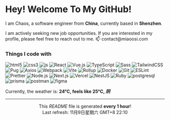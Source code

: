 <h1>Hey! Welcome To My GitHub!</h1>

<p>I am Chaos, a software engineer from <b>China</b>, currently based in <b>Shenzhen</b>.</p>
<p>I am actively seeking new job opportunities. If you are interested in my profile, please feel free to reach out to me. 📫 contact@miaoosi.com</p>

<h3>Things I code with</h3>
<p>
  <img alt="html5" src="https://img.shields.io/badge/-HTML5-f16334?style=flat-square&logo=html5&logoColor=white" />
  <img alt="css3" src="https://img.shields.io/badge/-CSS3-3664F8?style=flat-square&logo=css3&logoColor=white" />
  <img alt="js" src="https://img.shields.io/badge/-JavaScript-EEDA4D?style=flat-square&logo=JavaScript&logoColor=white" />
  <img alt="React" src="https://img.shields.io/badge/-React.js-0a7ea3?style=flat-square&logo=react&logoColor=white" />
  <img alt="Vue.js" src="https://img.shields.io/badge/-Vue.js-31a06f?style=flat-square&logo=vue.js&logoColor=white" />
  <img alt="TypeScript" src="https://img.shields.io/badge/-TypeScript-3077c6?style=flat-square&logo=typescript&logoColor=white" />
  <img alt="Sass" src="https://img.shields.io/badge/-Sass-CC6699?style=flat-square&logo=sass&logoColor=white" />
  <img alt="TailwindCSS" src="https://img.shields.io/badge/-TailwindCSS-37bcf8?style=flat-square&logo=tailwindcss&logoColor=white" />
  <img alt="Pug" src="https://img.shields.io/badge/-Pug-A86454?style=flat-square&logo=pug&logoColor=white" />
  <img alt="Axios" src="https://img.shields.io/badge/-Axios-671CDE?style=flat-square&logo=axios&logoColor=white" />
  <img alt="Webpack" src="https://img.shields.io/badge/-Webpack-2b3a42?style=flat-square&logo=webpack&logoColor=white" />
  <img alt="Vite" src="https://img.shields.io/badge/-Vite-906cfe?style=flat-square&logo=vite&logoColor=white" />
  <img alt="Rollup" src="https://img.shields.io/badge/-Rollup-FE3333?style=flat-square&logo=rollup.js&logoColor=white" />
  <img alt="Docker" src="https://img.shields.io/badge/-Docker-003f8c?style=flat-square&logo=docker&logoColor=white" />
  <img alt="Git" src="https://img.shields.io/badge/-Git-ec5135?style=flat-square&logo=git&logoColor=white" />
  <img alt="ESLint" src="https://img.shields.io/badge/-ESLint-7d7ef1?style=flat-square&logo=eslint&logoColor=white" />
  <img alt="Prettier" src="https://img.shields.io/badge/-Prettier-f8bb45?style=flat-square&logo=prettier&logoColor=white" />
  <img alt="Node.js" src="https://img.shields.io/badge/-Node.js-7fb901?style=flat-square&logo=Node.js&logoColor=white" />
  <img alt="Next.js" src="https://img.shields.io/badge/-Next.js-2f2f2f?style=flat-square&logo=Next.js&logoColor=white" />
  <img alt="Vercel" src="https://img.shields.io/badge/-Vercel-000000?style=flat-square&logo=vercel&logoColor=white" />
  <img alt="NestJS" src="https://img.shields.io/badge/-NestJS-ea2845?style=flat-square&logo=NestJS&logoColor=white" />
  <img alt="Ruby" src="https://img.shields.io/badge/-Ruby-ab1201?style=flat-square&logo=ruby&logoColor=white" />
  <img alt="postgresql" src="https://img.shields.io/badge/-PostgreSQL-326593?style=flat-square&logo=postgresql&logoColor=white" />
  <img alt="prisma" src="https://img.shields.io/badge/-Prisma-4C51BE?style=flat-square&logo=prisma&logoColor=white" />
  <img alt="postman" src="https://img.shields.io/badge/-Postman-FE6C37?style=flat-square&logo=postman&logoColor=white" />
  <img alt="figma" src="https://img.shields.io/badge/-Figma-2C2D33?style=flat-square&logo=figma&logoColor=white" />
</p>

<p>
  Currently, the weather is: <b>24°C, feels like 25°C, <i>阴</i></b>
</p>

------------

<p align="center">
This <i>README</i> file is generated <b>every 1 hour</b>!</br>Last refresh: 11月9日星期六 GMT+8 22:10
</p>

